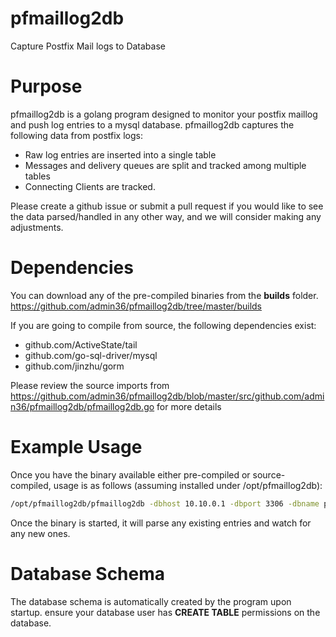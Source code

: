 pfmaillog2db
============

Capture Postfix Mail logs to Database

# Purpose

pfmaillog2db is a golang program designed to monitor your postfix maillog and push log entries to a mysql database. pfmaillog2db captures the following data from postfix logs:

* Raw log entries are inserted into a single table
* Messages and delivery queues are split and tracked among multiple tables
* Connecting Clients are tracked. 

Please create a github issue or submit a pull request if you would like to see the data parsed/handled in any other way, and we will consider making any adjustments.

# Dependencies

You can download any of the pre-compiled binaries from the **builds** folder. https://github.com/admin36/pfmaillog2db/tree/master/builds

If you are going to compile from source, the following dependencies exist:

* github.com/ActiveState/tail
* github.com/go-sql-driver/mysql
* github.com/jinzhu/gorm

Please review the source imports from https://github.com/admin36/pfmaillog2db/blob/master/src/github.com/admin36/pfmaillog2db/pfmaillog2db.go for more details

# Example Usage

Once you have the binary available either pre-compiled or source-compiled, usage is as follows (assuming installed under /opt/pfmaillog2db):

```bash
/opt/pfmaillog2db/pfmaillog2db -dbhost 10.10.0.1 -dbport 3306 -dbname pfmaillog2db -dbuser pfmaillog2db -dbpass MySecretPassword -maillog /var/log/maillog
```

Once the binary is started, it will parse any existing entries and watch for any new ones. 

# Database Schema

The database schema is automatically created by the program upon startup. ensure your database user has **CREATE TABLE** permissions on the database. 


